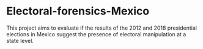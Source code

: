 # Electoral-forensics-Mexico
This project aims to evaluate if the results of the 2012 and 2018 presidential elections in Mexico suggest the presence of electoral manipulation at a state level.
